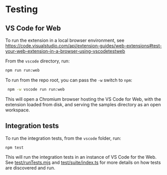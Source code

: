 # Testing

## VS Code for Web

To run the extension in a local browser environment, see
<https://code.visualstudio.com/api/extension-guides/web-extensions#test-your-web-extension-in-a-browser-using-vscodetestweb>

From the `vscode` directory, run:

```bash
npm run run:web
```

To run from the repo root, you can pass the `-w` switch to `npm`:

```bash
 npm -w vscode run run:web
```

This will open a Chromium browser hosting the VS Code for Web, with the extension
loaded from disk, and serving the samples directory as an open workspace.

## Integration tests

To run the integration tests, from the `vscode` folder, run:

```bash
npm test
```

This will run the integration tests in an instance of VS Code for the Web.
See [test/runTests.mjs](test/runTests.mjs) and [test/suite/index.ts](test/runTests.mjs) for more details on how tests are
discovered and run.
